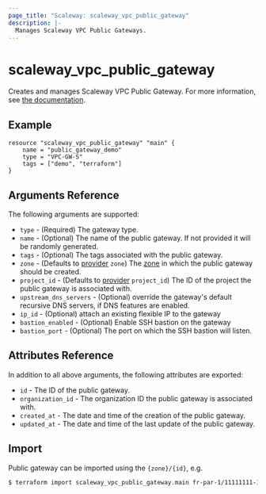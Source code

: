 ```yaml
---
page_title: "Scaleway: scaleway_vpc_public_gateway"
description: |-
  Manages Scaleway VPC Public Gateways.
---
```


# scaleway_vpc_public_gateway

Creates and manages Scaleway VPC Public Gateway.
For more information, see [the documentation](https://developers.scaleway.com/en/products/vpc-gw/api/v1).

## Example

```hcl
resource "scaleway_vpc_public_gateway" "main" {
    name = "public_gateway_demo"
    type = "VPC-GW-S"
    tags = ["demo", "terraform"]
}
```

## Arguments Reference

The following arguments are supported:

- `type` - (Required) The gateway type.
- `name` - (Optional) The name of the public gateway. If not provided it will be randomly generated.
- `tags` - (Optional) The tags associated with the public gateway.
- `zone` - (Defaults to [provider](../index.md#zone) `zone`) The [zone](../guides/regions_and_zones.md#zones) in which the public gateway should be created.
- `project_id` - (Defaults to [provider](../index.md#project_id) `project_id`) The ID of the project the public gateway is associated with.
- `upstream_dns_servers` - (Optional) override the gateway's default recursive DNS servers, if DNS features are enabled.
- `ip_id` - (Optional) attach an existing flexible IP to the gateway
- `bastion_enabled` - (Optional) Enable SSH bastion on the gateway
- `bastion_port` - (Optional) The port on which the SSH bastion will listen.

## Attributes Reference

In addition to all above arguments, the following attributes are exported:

- `id` - The ID of the public gateway.
- `organization_id` - The organization ID the public gateway is associated with.
- `created_at` - The date and time of the creation of the public gateway.
- `updated_at` - The date and time of the last update of the public gateway.

## Import

Public gateway can be imported using the `{zone}/{id}`, e.g.

```bash
$ terraform import scaleway_vpc_public_gateway.main fr-par-1/11111111-1111-1111-1111-111111111111
```
